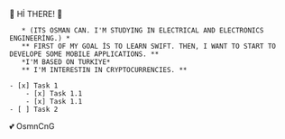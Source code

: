 <!-- HEADING -->
:dolphin: Hİ THERE! :dolphin:


 ```
    * (ITS OSMAN CAN. I'M STUDYING IN ELECTRICAL AND ELECTRONICS ENGINEERİNG.) *
    ** FIRST OF MY GOAL İS TO LEARN SWIFT. THEN, I WANT TO START TO DEVELOPE SOME MOBILE APPLICATIONS. **
    *I'M BASED ON TURKIYE*
    ** I'M INTERESTIN IN CRYPTOCURRENCIES. **
```
```
- [x] Task 1
    - [x] Task 1.1
    - [x] Task 1.1
- [ ] Task 2   
```

<!-- EMOJI -->

:two_hearts: OsmnCnG


